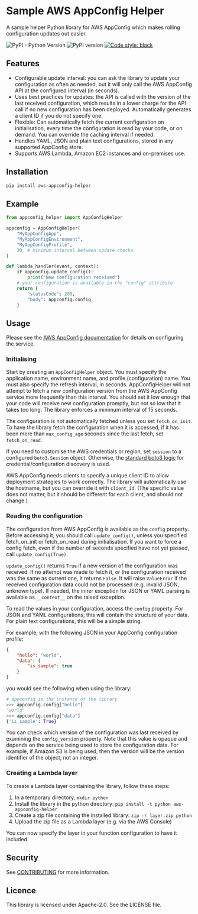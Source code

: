 # Sample AWS AppConfig Helper

A sample helper Python library for AWS AppConfig which makes rolling configuration updates out easier.

![PyPI - Python Version](https://img.shields.io/pypi/pyversions/aws-appconfig-helper) ![PyPI version](https://badge.fury.io/py/aws-appconfig-helper.svg) [![Code style: black](https://img.shields.io/badge/code%20style-black-000000.svg)](https://github.com/psf/black)

## Features

* Configurable update interval: you can ask the library to update your configuration as often as needed, but it will only call the AWS AppConfig API at the configured interval (in seconds).
* Uses best practices for updates: the API is called with the version of the last received configuration, which results in a lower charge for the API call if no new configuration has been deployed. Automatically generates a client ID if you do not specify one.
* Flexible: Can automatically fetch the current configuration on initialisation, every time the configuration is read by your code, or on demand. You can override the caching interval if needed.
* Handles YAML, JSON and plain text configurations, stored in any supported AppConfig store.
* Supports AWS Lambda, Amazon EC2 instances and on-premises use.

## Installation

```bash
pip install aws-appconfig-helper
```

## Example

```python
from appconfig_helper import AppConfigHelper

appconfig = AppConfigHelper(
    "MyAppConfigApp",
    "MyAppConfigEnvironment",
    "MyAppConfigProfile",
    30  # minimum interval between update checks
)

def lambda_handler(event, context):
    if appconfig.update_config():
        print("New configuration received")
    # your configuration is available in the "config" attribute
    return {
        "statusCode": 200,
        "body": appconfig.config
    }
```

## Usage

Please see the [AWS AppConfig documentation](https://docs.aws.amazon.com/appconfig/latest/userguide/what-is-appconfig.html) for details on configuring the service.

### Initialising

Start by creating an `AppConfigHelper` object. You must specify the application name, environment name, and profile (configuration) name. You must also specify the refresh interval, in seconds. AppConfigHelper will not attempt to fetch a new configuration version from the AWS AppConfig service more frequently than this interval. You should set it low enough that your code will receive new configuration promptly, but not so low that it takes too long. The library enforces a minimum interval of 15 seconds.

The configuration is not automatically fetched unless you set `fetch_on_init`. To have the library fetch the configuration when it is accessed, if it has been more than `max_config_age` seconds since the last fetch, set `fetch_on_read`.

If you need to customise the AWS credentials or region, set `session` to a configured `boto3.Session` object. Otherwise, the [standard boto3 logic](https://boto3.amazonaws.com/v1/documentation/api/latest/guide/configuration.html) for credential/configuration discovery is used.

AWS AppConfig needs clients to specify a unique client ID to allow deployment strategies to work correctly. The library will automatically use the hostname, but you can override it with `client_id`. (The specific value does not matter, but it should be different for each client, and should not change.)

### Reading the configuration

The configuration from AWS AppConfig is available as the `config` property. Before accessing it, you should call `update_config()`, unless you specified fetch_on_init or fetch_on_read during initialisation. If you want to force a config fetch, even if the number of seconds specified have not yet passed, call `update_config(True)`.

`update_config()` returns `True` if a new version of the configuration was received. If no attempt was made to fetch it, or the configuration received was the same as current one, it returns `False`. It will raise `ValueError` if the received configuration data could not be processed (e.g. invalid JSON, unknown type). If needed, the inner exception for JSON or YAML parsing is available as `__context__` on the raised exception.

To read the values in your configuration, access the `config` property. For JSON and YAML configurations, this will contain the structure of your data. For plain text configurations, this will be a simple string.

For example, with the following JSON in your AppConfig configuration profile:

```json
{
    "hello": "world",
    "data": {
        "is_sample": true
    }
}
```

you would see the following when using the library:

```python
# appconfig is the instance of the library
>>> appconfig.config["hello"]
"world"
>>> appconfig.config["data"]
{'is_sample': True}
```

You can check which version of the configuration was last received by examining the `config_version` property. Note that this value is opaque and depends on the service being used to store the configuration data. For example, if Amazon S3 is being used, then the version will be the version identifier of the object, not an integer.

### Creating a Lambda layer

To create a Lambda layer containing the library, follow these steps:

1. In a temporary directory, `mkdir python`
1. Install the library in the python directory: `pip install -t python aws-appconfig-helper`
1. Create a zip file containing the installed library: `zip -r layer.zip python`
1. Upload the zip file as a Lambda layer (e.g. via the AWS Console)

You can now specify the layer in your function configuration to have it included.

## Security

See [CONTRIBUTING](CONTRIBUTING.md#security-issue-notifications) for more information.

## Licence

This library is licensed under Apache-2.0. See the LICENSE file.
